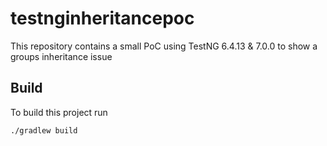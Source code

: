 # testnginheritancepoc
This repository contains a small PoC using TestNG 6.4.13 &amp; 7.0.0 to show a groups inheritance issue

 ## Build
 To build this project run
 
 ```bash
 ./gradlew build
 ```
